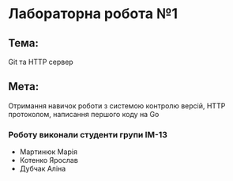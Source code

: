 # Лабораторна робота №1

## Тема:
Git та HTTP сервер
## Мета: 
Отримання навичок роботи з системою контролю версій, HTTP протоколом, написання першого коду на Go

### Роботу виконали студенти групи ІМ-13

- Мартинюк Марія
- Котенко Ярослав
- Дубчак Аліна
